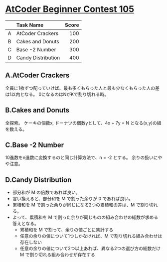 # [AtCoder Beginner Contest 105](https://beta.atcoder.jp/contests/abc105/tasks)

|   | Task Name | Score |
|:---:|:---|---:|
| A | AtCoder Crackers | 100 |
| B | Cakes and Donuts | 200 |
| C | Base -2 Number | 300 |
| D | Candy Distribution | 400 |

## A.AtCoder Crackers
全員に1枚ずつ配っていけば、最も多くもらった人と最も少なくもらった人の差は1以内となる。
0になるのはNがKで割り切れる時。

## B.Cakes and Donuts
全探索。
ケーキの個数x, ドーナツの個数yとして、4x + 7y = N となる(x,y)の組を数える。

## C.Base -2 Number
10進数をn進数に変換するのと同じ計算方法で、n = -2 とする。
余りの扱いにやや注意。

## D.Candy Distribution
- 部分和が M の倍数であれば良い。
- 言い換えると、部分和を M で割った余りが 0 であれば良い。
- 累積和を M で割った余りが同じになる2つの累積和の差は、M で割り切れる。
- よって、累積和を M で割った余りが同じものの組み合わせの総数が求める答えとなる。
  - 累積和を M で割って、余りの値ごとに集計する
  - 任意の余りの値について1つしかなければ、M で割り切れる組み合わせは存在しない
  - 任意の余りの値について2つ以上あれば、異なる2つの選び方の総数だけ M で割り切れる組み合わせが存在する
